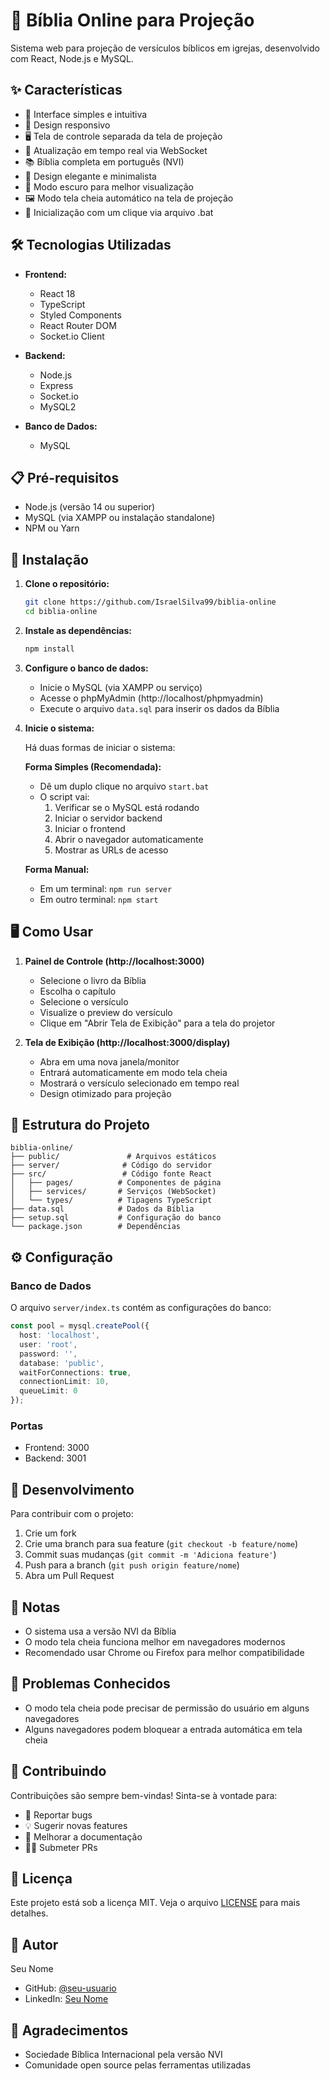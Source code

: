 # 📖 Bíblia Online para Projeção

Sistema web para projeção de versículos bíblicos em igrejas, desenvolvido com React, Node.js e MySQL.

## ✨ Características

- 🎯 Interface simples e intuitiva
- 📱 Design responsivo
- 🖥️ Tela de controle separada da tela de projeção
- 🔄 Atualização em tempo real via WebSocket
- 📚 Bíblia completa em português (NVI)
- 🎨 Design elegante e minimalista
- 🌙 Modo escuro para melhor visualização
- 🖼️ Modo tela cheia automático na tela de projeção
- 🚀 Inicialização com um clique via arquivo .bat

## 🛠️ Tecnologias Utilizadas

- **Frontend:**
  - React 18
  - TypeScript
  - Styled Components
  - React Router DOM
  - Socket.io Client

- **Backend:**
  - Node.js
  - Express
  - Socket.io
  - MySQL2

- **Banco de Dados:**
  - MySQL

## 📋 Pré-requisitos

- Node.js (versão 14 ou superior)
- MySQL (via XAMPP ou instalação standalone)
- NPM ou Yarn

## 🚀 Instalação

1. **Clone o repositório:**
   ```bash
   git clone https://github.com/IsraelSilva99/biblia-online
   cd biblia-online
   ```

2. **Instale as dependências:**
   ```bash
   npm install
   ```

3. **Configure o banco de dados:**
   - Inicie o MySQL (via XAMPP ou serviço)
   - Acesse o phpMyAdmin (http://localhost/phpmyadmin)
   - Execute o arquivo `data.sql` para inserir os dados da Bíblia

4. **Inicie o sistema:**
   
   Há duas formas de iniciar o sistema:

   **Forma Simples (Recomendada):**
   - Dê um duplo clique no arquivo `start.bat`
   - O script vai:
     1. Verificar se o MySQL está rodando
     2. Iniciar o servidor backend
     3. Iniciar o frontend
     4. Abrir o navegador automaticamente
     5. Mostrar as URLs de acesso

   **Forma Manual:**
   - Em um terminal: `npm run server`
   - Em outro terminal: `npm start`

## 🖥️ Como Usar

1. **Painel de Controle (http://localhost:3000)**
   - Selecione o livro da Bíblia
   - Escolha o capítulo
   - Selecione o versículo
   - Visualize o preview do versículo
   - Clique em "Abrir Tela de Exibição" para a tela do projetor

2. **Tela de Exibição (http://localhost:3000/display)**
   - Abra em uma nova janela/monitor
   - Entrará automaticamente em modo tela cheia
   - Mostrará o versículo selecionado em tempo real
   - Design otimizado para projeção

## 📁 Estrutura do Projeto

```
biblia-online/
├── public/               # Arquivos estáticos
├── server/              # Código do servidor
├── src/                 # Código fonte React
│   ├── pages/          # Componentes de página
│   ├── services/       # Serviços (WebSocket)
│   └── types/          # Tipagens TypeScript
├── data.sql            # Dados da Bíblia
├── setup.sql           # Configuração do banco
└── package.json        # Dependências
```

## ⚙️ Configuração

### Banco de Dados
O arquivo `server/index.ts` contém as configurações do banco:
```typescript
const pool = mysql.createPool({
  host: 'localhost',
  user: 'root',
  password: '',
  database: 'public',
  waitForConnections: true,
  connectionLimit: 10,
  queueLimit: 0
});
```

### Portas
- Frontend: 3000
- Backend: 3001

## 🔧 Desenvolvimento

Para contribuir com o projeto:

1. Crie um fork
2. Crie uma branch para sua feature (`git checkout -b feature/nome`)
3. Commit suas mudanças (`git commit -m 'Adiciona feature'`)
4. Push para a branch (`git push origin feature/nome`)
5. Abra um Pull Request

## 📝 Notas

- O sistema usa a versão NVI da Bíblia
- O modo tela cheia funciona melhor em navegadores modernos
- Recomendado usar Chrome ou Firefox para melhor compatibilidade

## 🐛 Problemas Conhecidos

- O modo tela cheia pode precisar de permissão do usuário em alguns navegadores
- Alguns navegadores podem bloquear a entrada automática em tela cheia

## 🤝 Contribuindo

Contribuições são sempre bem-vindas! Sinta-se à vontade para:

- 🐛 Reportar bugs
- 💡 Sugerir novas features
- 📝 Melhorar a documentação
- 👨‍💻 Submeter PRs

## 📄 Licença

Este projeto está sob a licença MIT. Veja o arquivo [LICENSE](LICENSE) para mais detalhes.

## 👤 Autor

Seu Nome
- GitHub: [@seu-usuario](https://github.com/seu-usuario)
- LinkedIn: [Seu Nome](https://linkedin.com/in/seu-usuario)

## 🙏 Agradecimentos

- Sociedade Bíblica Internacional pela versão NVI
- Comunidade open source pelas ferramentas utilizadas 